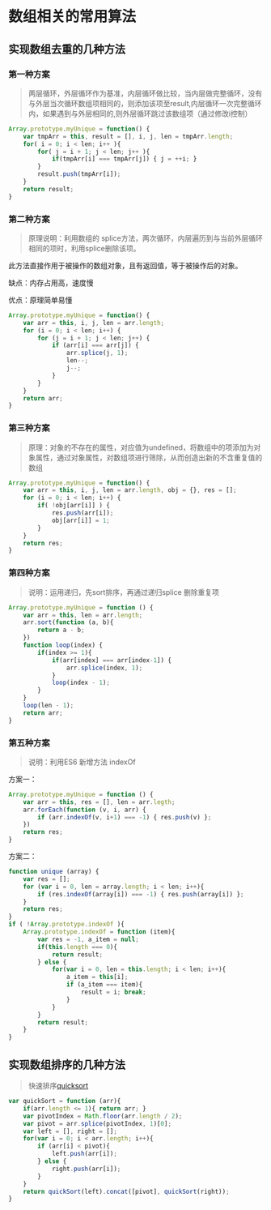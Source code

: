 # 数组相关的常用算法

## 实现数组去重的几种方法

### 第一种方案

> 两层循环，外层循环作为基准，内层循环做比较，当内层做完整循环，没有与外层当次循环数组项相同的，则添加该项至result,内层循环一次完整循环内，如果遇到与外层相同的,则外层循环跳过该数组项（通过修改i控制）

```javascript
Array.prototype.myUnique = function() {
    var tmpArr = this, result = [], i, j, len = tmpArr.length;
    for( i = 0; i < len; i++ ){
        for( j = i + 1; j < len; j++ ){
            if(tmpArr[i] === tmpArr[j]) { j = ++i; }
        }
        result.push(tmpArr[i]);
    }
    return result;
}
```

### 第二种方案

> 原理说明：利用数组的 splice方法，两次循环，内层遍历到与当前外层循环相同的项时，利用splice删除该项。

此方法直接作用于被操作的数组对象，且有返回值，等于被操作后的对象。

缺点：内存占用高，速度慢

优点：原理简单易懂

```javascript
Array.prototype.myUnique = function() {
    var arr = this, i, j, len = arr.length;
    for (i = 0; i < len; i++) {
        for (j = i + 1; j < len; j++) {
            if (arr[i] === arr[j]) {
                arr.splice(j, 1);
                len--;
                j--;
            }
        }
    }
    return arr;
}
```

### 第三种方案

> 原理：对象的不存在的属性，对应值为undefined，将数组中的项添加为对象属性，通过对象属性，对数组项进行筛除，从而创造出新的不含重复值的数组

```javascript
Array.prototype.myUnique = function() {
    var arr = this, i, j, len = arr.length, obj = {}, res = [];
    for (i = 0; i < len; i++) {
        if( !obj[arr[i]] ) {
            res.push(arr[i]);
            obj[arr[i]] = 1;
        }
    }
    return res;
}
```

### 第四种方案

> 说明：运用递归，先sort排序，再通过递归splice 删除重复项

```javascript
Array.prototype.myUnique = function () {
    var arr = this, len = arr.length;
    arr.sort(function (a, b){
        return a - b;
    })
    function loop(index) {
        if(index >= 1){
            if(arr[index] === arr[index-1]) {
                arr.splice(index, 1);
            }
            loop(index - 1);
        }
    }
    loop(len - 1);
    return arr;
}
```

### 第五种方案

> 说明：利用ES6 新增方法 indexOf

方案一：

```javascript
Array.prototype.myUnique = function () {
    var arr = this, res = [], len = arr.legth;
    arr.forEach(function (v, i, arr) {
        if (arr.indexOf(v, i+1) === -1) { res.push(v) };
    })
    return res;
}
```

方案二：

```javascript
function unique (array) {
    var res = [];
    for (var i = 0, len = array.length; i < len; i++){
        if (res.indexOf(array[i]) === -1) { res.push(array[i]) };
    }
    return res;
}
if ( !Array.prototype.indexOf ){
    Array.prototype.indexOf = function (item){
        var res = -1, a_item = null;
        if(this.length === 0){
            return result;
        } else {
            for(var i = 0, len = this.length; i < len; i++){
                a_item = this[i];
                if (a_item === item){
                    result = i; break;
                }
            }
        }
        return result;
    }
}
```

## 实现数组排序的几种方法

> 快速排序[quicksort](http://www.ruanyifeng.com/blog/2011/04/quicksort_in_javascript.html)

```javascript
var quickSort = function (arr){
    if(arr.length <= 1){ return arr; }
    var pivotIndex = Math.floor(arr.length / 2);
    var pivot = arr.splice(pivotIndex, 1)[0];
    var left = [], right = [];
    for(var i = 0; i < arr.length; i++){
        if (arr[i] < pivot){
            left.push(arr[i]);
        } else {
            right.push(arr[i]);
        }
    }
    return quickSort(left).concat([pivot], quickSort(right));
}
```